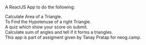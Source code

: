 A ReactJS App to do the following:<br>

Calculate Area of a Triangle.<br>
To Find the Hypotenuse of a right Triangle.<br>
A quiz which show your score on submit.<br>
Calculate sum of angles and tell if it forms a triangles.<br>
This app is part of assigment given by Tanay Pratap for neog.camp.<br>
